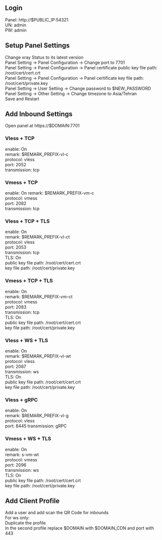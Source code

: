 ## Login
Panel: http://$PUBLIC_IP:54321  
UN: admin  
PW: admin  
## Setup Panel Settings
Change xray Status to its latest version  
Panel Setting -> Panel Configuration -> Change port to 7701  
Panel Setting -> Panel Configuration -> Panel certificate public key file path: /root/cert/cert.crt  
Panel Setting -> Panel Configuration -> Panel certificate key file path: /root/cert/private.key  
Panel Setting -> User Setting -> Change password to $NEW_PASSWORD  
Panel Setting -> Other Setting -> Change timezone to Asia/Tehran  
Save and Restart  
## Add Inbound Settings
Open panel at https://$DOMAIN:7701  

### Vless + TCP
enable: On  
remark: $REMARK_PREFIX-vl-c  
protocol: vless  
port: 2052  
transmission: tcp  

### Vmess + TCP
enable: On
remark: $REMARK_PREFIX-vm-c  
protocol: vmess  
port: 2082  
transmission: tcp  

### Vless + TCP + TLS
enable: On  
remark: $REMARK_PREFIX-vl-ct  
protocol: vless  
port: 2053  
transmission: tcp  
TLS: On  
public key file path: /root/cert/cert.crt  
key file path: /root/cert/private.key  

### Vmess + TCP + TLS
enable: On  
remark: $REMARK_PREFIX-vm-ct  
protocol: vmess  
port: 2083  
transmission: tcp  
TLS: On  
public key file path: /root/cert/cert.crt  
key file path: /root/cert/private.key  

### Vless + WS + TLS
enable: On  
remark: $REMARK_PREFIX-vl-wt  
protocol: vless  
port: 2087  
transmission: ws  
TLS: On  
public key file path: /root/cert/cert.crt  
key file path: /root/cert/private.key  

### Vless + gRPC
enable: On  
remark: $REMARK_PREFIX-vl-g  
protocol: vless  
port: 8445
transmission: gRPC

### Vmess + WS + TLS
enable: On  
remark: s-vm-wt  
protocol: vmess  
port: 2096  
transmission: ws  
TLS: On  
public key file path: /root/cert/cert.crt  
key file path: /root/cert/private.key  

## Add Client Profile
Add a user and add scan the QR Code for inbounds  
For ws only:  
Duplicate the profile  
In the second profile replace $DOMAIN with $DOMAIN_CDN and port with 443  
